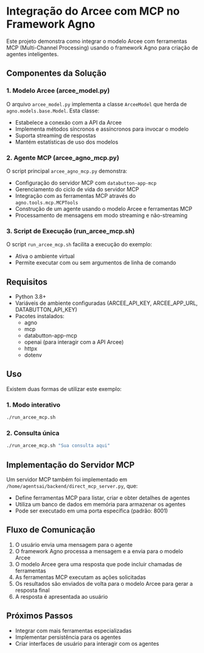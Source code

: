 # Integração do Arcee com MCP no Framework Agno

Este projeto demonstra como integrar o modelo Arcee com ferramentas MCP (Multi-Channel Processing) usando o framework Agno para criação de agentes inteligentes.

## Componentes da Solução

### 1. Modelo Arcee (arcee_model.py)

O arquivo `arcee_model.py` implementa a classe `ArceeModel` que herda de `agno.models.base.Model`. Esta classe:

- Estabelece a conexão com a API da Arcee
- Implementa métodos síncronos e assíncronos para invocar o modelo
- Suporta streaming de respostas
- Mantém estatísticas de uso dos modelos

### 2. Agente MCP (arcee_agno_mcp.py)

O script principal `arcee_agno_mcp.py` demonstra:

- Configuração do servidor MCP com `databutton-app-mcp`
- Gerenciamento do ciclo de vida do servidor MCP
- Integração com as ferramentas MCP através do `agno.tools.mcp.MCPTools`
- Construção de um agente usando o modelo Arcee e ferramentas MCP
- Processamento de mensagens em modo streaming e não-streaming

### 3. Script de Execução (run_arcee_mcp.sh)

O script `run_arcee_mcp.sh` facilita a execução do exemplo:

- Ativa o ambiente virtual
- Permite executar com ou sem argumentos de linha de comando

## Requisitos

- Python 3.8+
- Variáveis de ambiente configuradas (ARCEE_API_KEY, ARCEE_APP_URL, DATABUTTON_API_KEY)
- Pacotes instalados:
  - agno
  - mcp
  - databutton-app-mcp
  - openai (para interagir com a API Arcee)
  - httpx
  - dotenv

## Uso

Existem duas formas de utilizar este exemplo:

### 1. Modo interativo

```bash
./run_arcee_mcp.sh
```

### 2. Consulta única

```bash
./run_arcee_mcp.sh "Sua consulta aqui"
```

## Implementação do Servidor MCP

Um servidor MCP também foi implementado em `/home/agentsai/backend/direct_mcp_server.py`, que:

- Define ferramentas MCP para listar, criar e obter detalhes de agentes
- Utiliza um banco de dados em memória para armazenar os agentes
- Pode ser executado em uma porta específica (padrão: 8001)

## Fluxo de Comunicação

1. O usuário envia uma mensagem para o agente
2. O framework Agno processa a mensagem e a envia para o modelo Arcee
3. O modelo Arcee gera uma resposta que pode incluir chamadas de ferramentas
4. As ferramentas MCP executam as ações solicitadas
5. Os resultados são enviados de volta para o modelo Arcee para gerar a resposta final
6. A resposta é apresentada ao usuário

## Próximos Passos

- Integrar com mais ferramentas especializadas
- Implementar persistência para os agentes
- Criar interfaces de usuário para interagir com os agentes 